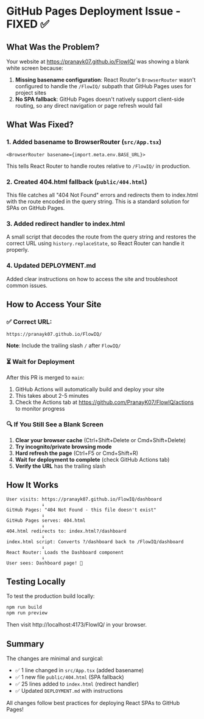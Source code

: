 # GitHub Pages Deployment Issue - FIXED ✅

## What Was the Problem?

Your website at https://pranayk07.github.io/FlowIQ/ was showing a blank white screen because:

1. **Missing basename configuration**: React Router's `BrowserRouter` wasn't configured to handle the `/FlowIQ/` subpath that GitHub Pages uses for project sites
2. **No SPA fallback**: GitHub Pages doesn't natively support client-side routing, so any direct navigation or page refresh would fail

## What Was Fixed?

### 1. Added basename to BrowserRouter (`src/App.tsx`)
```tsx
<BrowserRouter basename={import.meta.env.BASE_URL}>
```
This tells React Router to handle routes relative to `/FlowIQ/` in production.

### 2. Created 404.html fallback (`public/404.html`)
This file catches all "404 Not Found" errors and redirects them to index.html with the route encoded in the query string. This is a standard solution for SPAs on GitHub Pages.

### 3. Added redirect handler to index.html
A small script that decodes the route from the query string and restores the correct URL using `history.replaceState`, so React Router can handle it properly.

### 4. Updated DEPLOYMENT.md
Added clear instructions on how to access the site and troubleshoot common issues.

## How to Access Your Site

### ✅ Correct URL:
```
https://pranayk07.github.io/FlowIQ/
```
**Note**: Include the trailing slash `/` after `FlowIQ/`

### ⏳ Wait for Deployment
After this PR is merged to `main`:
1. GitHub Actions will automatically build and deploy your site
2. This takes about 2-5 minutes
3. Check the Actions tab at https://github.com/PranayK07/FlowIQ/actions to monitor progress

### 🔍 If You Still See a Blank Screen
1. **Clear your browser cache** (Ctrl+Shift+Delete or Cmd+Shift+Delete)
2. **Try incognito/private browsing mode**
3. **Hard refresh the page** (Ctrl+F5 or Cmd+Shift+R)
4. **Wait for deployment to complete** (check GitHub Actions tab)
5. **Verify the URL** has the trailing slash

## How It Works

```
User visits: https://pranayk07.github.io/FlowIQ/dashboard
             ↓
GitHub Pages: "404 Not Found - this file doesn't exist"
             ↓
GitHub Pages serves: 404.html
             ↓
404.html redirects to: index.html?/dashboard
             ↓
index.html script: Converts ?/dashboard back to /FlowIQ/dashboard
             ↓
React Router: Loads the Dashboard component
             ↓
User sees: Dashboard page! 🎉
```

## Testing Locally

To test the production build locally:
```bash
npm run build
npm run preview
```

Then visit http://localhost:4173/FlowIQ/ in your browser.

## Summary

The changes are minimal and surgical:
- ✅ 1 line changed in `src/App.tsx` (added basename)
- ✅ 1 new file `public/404.html` (SPA fallback)
- ✅ 25 lines added to `index.html` (redirect handler)
- ✅ Updated `DEPLOYMENT.md` with instructions

All changes follow best practices for deploying React SPAs to GitHub Pages!

